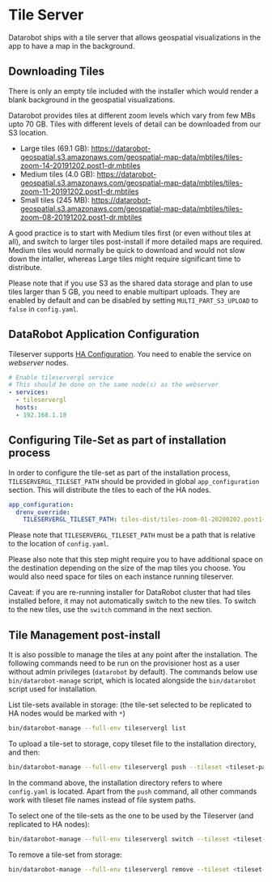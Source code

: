# Tile Server

Datarobot ships with a tile server that allows geospatial visualizations in the app to have a map in the background.

## Downloading Tiles

There is only an empty tile included with the installer which would render a blank background in the geospatial visualizations.

Datarobot provides tiles at different zoom levels which vary from few MBs upto 70 GB. Tiles with different levels of detail can be downloaded from our S3 location.

  * Large tiles (69.1 GB): https://datarobot-geospatial.s3.amazonaws.com/geospatial-map-data/mbtiles/tiles-zoom-14-20191202.post1-dr.mbtiles
  * Medium tiles (4.0 GB): https://datarobot-geospatial.s3.amazonaws.com/geospatial-map-data/mbtiles/tiles-zoom-11-20191202.post1-dr.mbtiles
  * Small tiles (245 MB): https://datarobot-geospatial.s3.amazonaws.com/geospatial-map-data/mbtiles/tiles-zoom-08-20191202.post1-dr.mbtiles

A good practice is to start with Medium tiles first (or even without tiles at all), and switch to larger tiles post-install if more detailed maps are required. Medium tiles would normally be quick to download and would not slow down the intaller, whereas Large tiles might require significant time to distribute.

Please note that if you use S3 as the shared data storage and plan to use tiles larger than 5 GB, you need to enable multipart uploads. They are enabled by default and can be disabled by setting `MULTI_PART_S3_UPLOAD` to `false` in `config.yaml`.

## DataRobot Application Configuration

Tileserver supports [HA Configuration](special-topics/ha-web-services.html). You need to enable the service on _webserver_ nodes.

```yaml
# Enable tileservergl service
# This should be done on the same node(s) as the webserver
- services:
  - tileservergl
  hosts:
  - 192.168.1.10

```

## Configuring Tile-Set as part of installation process

In order to configure the tile-set as part of the installation process, `TILESERVERGL_TILESET_PATH` should be provided in global `app_configuration` section. This will distribute the tiles to each of the HA nodes.


```yaml
app_configuration:
  drenv_override:
    TILESERVERGL_TILESET_PATH: tiles-dist/tiles-zoom-01-20200202.post1+dr.mbtiles
```

Please note that `TILESERVERGL_TILESET_PATH` must be a path that is relative to the location of `config.yaml`.

Please also note that this step might require you to have additional space on the destination depending on the size of the map tiles you choose. You would also need space for tiles on each instance running tileserver.

Caveat: if you are re-running installer for DataRobot cluster that had tiles installed before, it may not automatically switch to the new tiles. To switch to the new tiles, use the `switch` command in the next section.

## Tile Management post-install

It is also possible to manage the tiles at any point after the installation. The following commands need to be run on the provisioner host as a user without admin privileges (`datarobot` by default). The commands below use `bin/datarobot-manage` script, which is located alongside the `bin/datarobot` script used for installation.

List tile-sets available in storage: (the tile-set selected to be replicated to HA nodes would be marked with `*`)
```bash
bin/datarobot-manage --full-env tileservergl list
```

To upload a tile-set to storage, copy tileset file to the installation directory, and then:
```bash
bin/datarobot-manage --full-env tileservergl push --tileset <tileset-path>
```
In the command above, the installation directory refers to where `config.yaml` is located. Apart from the `push` command, all other commands work with tileset file names instead of file system paths.

To select one of the tile-sets as the one to be used by the Tileserver (and replicated to HA nodes):
```bash
bin/datarobot-manage --full-env tileservergl switch --tileset <tileset-name>
```

To remove a tile-set from storage:
```bash
bin/datarobot-manage --full-env tileservergl remove --tileset <tileset-name>
```
